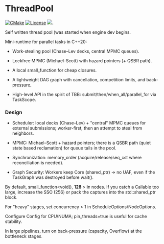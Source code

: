 # ThreadPool

[![CMake](https://img.shields.io/badge/CMake-3.26+-blue.svg)](https://cmake.org/)
[![License](https://img.shields.io/badge/license-MIT-blue.svg)](LICENSE)
[![](https://tokei.rs/b1/github/cpp20120/ThreadPool)](https://github.com/cpp20120/ThreadPool).

Self written thread pool (was started when engine dev begins.

Mini-runtime for parallel tasks in C++20:

* Work-stealing pool (Chase–Lev decks, central MPMC queues).

* Lockfree MPMC (Michael–Scott) with hazard pointers (+ QSBR path).

* A local small_function for cheap closures.

* A lightweight DAG graph with cancellation, competition limits, and back-pressure.

* High-level API in the spirit of TBB: submit/then/when_all/parallel_for via TaskScope.

### Design 
* Scheduler: local decks (Chase–Lev) + "central" MPMC queues for external submissions; worker-first, then an attempt to steal from neighbors.

* MPMC: Michael–Scott + hazard pointers; there is a QSBR path (quiet state based reclamation) for queue tails in the pool.

* Synchronization:  memory_order (acquire/release/seq_cst where reconciliation is needed).

* Graph Security: Workers keep Core (shared_ptr) → no UAF, even if the TaskGraph was destroyed before wait().

By default, small_function<void(), **128** > in nodes. If you catch a Callable too large, increase the SSO (256) or pack the captures into the std::shared_ptr block.

For "heavy" stages, set concurrency > 1 in ScheduleOptions/NodeOptions.

Configure Config for CPU/NUMA; pin_threads=true is useful for cache stability.

In large pipelines, turn on back-pressure (capacity, Overflow) at the bottleneck stages.
